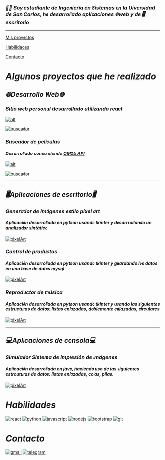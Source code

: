 ### *👨‍🎓 Soy estudiante de Ingeniería en Sistemas en la Uiversidad de San Carlos, he desarrollado aplicaciones 🌐web  y de 🖥️escritorio*
___

[Mis proyectos](#algunos-proyectos-que-he-realizado)

[Habilidades](#habilidades)

[Contacto](#contacto)

# *Algunos proyectos que he realizado*

## *🌐Desarrollo Web🌐*

### *Sitio web personal desarrollado utilizando react*
[![alt](https://img.shields.io/static/v1?message=SitioWeb&logo=react&labelColor=white&color=blue&logoColor=blue&label=+&style=for-the-badge)](https://diego-008.github.io/my-web-site/)

[![buscador](https://img.shields.io/static/v1?message=Repositorio&logo=github&labelColor=black&color=white&logoColor=white&label=+&style=for-the-badge)](https://github.com/diego-008/my-web-site)

### *Buscador de películas*
#### *Desarrollado consumiendo [OMDb API](https://www.omdbapi.com/)*

[![alt](https://img.shields.io/static/v1?message=Aplicacion&logo=react&labelColor=white&color=blue&logoColor=blue&label=+&style=for-the-badge)](https://diego-acetun-movie-app.netlify.app/)

[![buscador](https://img.shields.io/static/v1?message=Repositorio&logo=github&labelColor=black&color=white&logoColor=white&label=+&style=for-the-badge)](https://github.com/diego-008/movie-app)
___
## *🖥️Aplicaciones de escritorio🖥️*

### *Generador de imágenes estilo pixel art*
#### *Aplicación desarrollada en python usando tkinter y desarrrollando un analizador sintático*

[![pixelArt](https://img.shields.io/static/v1?message=Repositorio&logo=github&labelColor=black&color=white&logoColor=white&label=+&style=for-the-badge)](https://github.com/diego-008/GENERADOR-IMG-PIXELART)

### *Control de productos*
#### *Aplicación desarrollada en python usando tkinter y guardando los datos en una base de datos mysql*

[![pixelArt](https://img.shields.io/static/v1?message=Repositorio&logo=github&labelColor=black&color=white&logoColor=white&label=+&style=for-the-badge)](https://github.com/diego-008/ControlDeProductos)

### *Reproductor de música*
#### *Aplicación desarrollada en python usando tkinter y usando las siguientes estructuras de datos: listas enlazadas, doblemente enlazadas, circulares*

[![pixelArt](https://img.shields.io/static/v1?message=Repositorio&logo=github&labelColor=black&color=white&logoColor=white&label=+&style=for-the-badge)](https://github.com/diego-008//ReproductorDeMusicaPython)

___
## *💻Aplicaciones de consola💻*
### *Simulador Sistema de impresión de imágenes*
#### *Aplicación desarrollada en java, haciendo uso de las siguientes estrcuturas de datos: listas enlazadas, colas, pilas.*

[![pixelArt](https://img.shields.io/static/v1?message=Repositorio&logo=github&labelColor=black&color=white&logoColor=white&label=+&style=for-the-badge)](https://github.com/diego-008//simulacion-sistema-impresion-de-imagenes)


# *Habilidades*
![react](https://img.shields.io/static/v1?message=react&logo=react&labelColor=white&color=blue&logoColor=blue&label=+&style=for-the-badge)
![python](https://img.shields.io/static/v1?message=python&logo=python&labelColor=f9ca24&color=blue&logoColor=blue&label=+&style=for-the-badge) 
![javascript](https://img.shields.io/static/v1?message=javascript&logo=javascript&labelColor=f9ca24&color=f9ca24&logoColor=white&label=+&style=for-the-badge)
![nodejs](https://img.shields.io/static/v1?message=nodejs&logo=node.js&labelColor=white&color=gray&logoColor=green&label=+&style=for-the-badge)
![bootstrap](https://img.shields.io/static/v1?message=bootstrap&logo=bootstrap&labelColor=white&color=6c5ce7&logoColor=6c5ce7&label=+&style=for-the-badge) 
![git](https://img.shields.io/static/v1?message=git&logo=git&labelColor=white&color=red&logoColor=red&label=+&style=for-the-badge) 

# *Contacto*

[![gmail](https://img.shields.io/static/v1?message=acetundiego@gmail.com&logo=gmail&labelColor=white&color=red&logoColor=red&label=+&styl=flat-square)](mailto:acetundiego@gmail.com)
[![telegram](https://img.shields.io/static/v1?message=@DiegoAcetun&logo=telegram&labelColor=white&color=white&logoColor=white&label=+&styl=flat-square)](https://t.me/DiegoAcetun)
